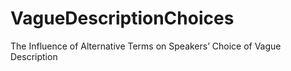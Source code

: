 # VagueDescriptionChoices
The Influence of Alternative Terms on Speakers’ Choice of Vague Description
